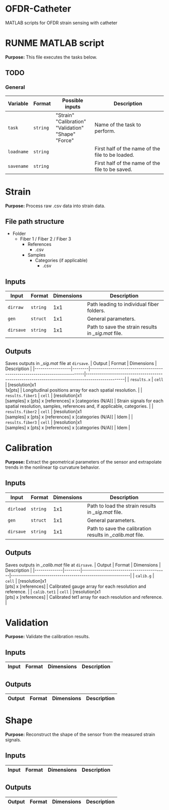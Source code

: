 # OFDR-Catheter
MATLAB scripts for OFDR strain sensing with catheter


# RUNME MATLAB script
**Purpose:** This file executes the tasks below. 

## TODO
### General
| Variable   | Format   | Possible inputs                                                     | Description                                      |
|------------|----------|---------------------------------------------------------------------|--------------------------------------------------|
| `task`     | `string` | "Strain" <br>"Calibration" <br>"Validation" <br>"Shape" <br>"Force" | Name of the task to perform.                     |
| `loadname` | `string` |                                                                     | First half of the name of the file to be loaded. |
| `savename` | `string` |                                                                     | First half of the name of the file to be saved.  |


# Strain
**Purpose:** Process raw .csv data into strain data.

## File path structure
- Folder
  - Fiber 1 / Fiber 2 / Fiber 3
    - References
      - .csv 
    - Samples
      - Categories (if applicable)
        - .csv   

## Inputs
| Input     | Format   | Dimensions | Description                                         |
|-----------|----------|------------|-----------------------------------------------------|
| `dirraw`  | `string` | 1x1        | Path leading to individual fiber folders.           |
| `gen`     | `struct` | 1x1        | General parameters.                                 |
| `dirsave` | `string` | 1x1        | Path to save the strain results in *_sig.mat* file. |

## Outputs
Saves outputs in *_sig.mat* file at `dirsave`.
| Output           | Format | Dimensions                                                                | Description                                                                                     |
|------------------|--------|---------------------------------------------------------------------------|-------------------------------------------------------------------------------------------------|
| `results.x`      | `cell` | [resolution]x1 <br> 1x[pts]                                               | Longitudinal positions array for each spatial resolution.                                       |
| `results.fiber1` | `cell` | [resolution]x1 <br> [samples] x [pts] x [references] x [categories (N/A)] | Strain signals for each spatial resolution, samples, references and, if applicable, categories. |
| `results.fiber2` | `cell` | [resolution]x1 <br> [samples] x [pts] x [references] x [categories (N/A)] | Idem                                                                                            |
| `results.fiber3` | `cell` | [resolution]x1 <br> [samples] x [pts] x [references] x [categories (N/A)] | Idem                                                                                            |


# Calibration
**Purpose:** Extract the geometrical parameters of the sensor and extrapolate trends in the nonlinear tip curvature behavior.

## Inputs
| Input     | Format   | Dimensions | Description                                                |
|-----------|----------|------------|------------------------------------------------------------|
| `dirload` | `string` | 1x1        | Path to load the strain results in *_sig.mat* file.        |
| `gen`     | `struct` | 1x1        | General parameters.                                        |
| `dirsave` | `string` | 1x1        | Path to save the calibration results in *_calib.mat* file. |


## Outputs
Saves outputs in *_calib.mat* file at `dirsave`.
| Output       | Format | Dimensions                               | Description                                               |
|--------------|--------|------------------------------------------|-----------------------------------------------------------|
| `calib.g`    | `cell` | [resolution]x1 <br> [pts] x [references] | Calibrated gauge array for each resolution and reference. |
| `calib.tet1` | `cell` | [resolution]x1 <br> [pts] x [references] | Calibrated tet1 array for each resolution and reference.  |


# Validation
**Purpose:** Validate the calibration results.

## Inputs
| Input | Format | Dimensions | Description |
|-------|--------|------------|-------------|

## Outputs
| Output | Format | Dimensions | Description |
|--------|--------|------------|-------------|


# Shape
**Purpose:** Reconstruct the shape of the sensor from the measured strain signals.

## Inputs
| Input | Format | Dimensions | Description |
|-------|--------|------------|-------------|

## Outputs
| Output | Format | Dimensions | Description |
|--------|--------|------------|-------------|
